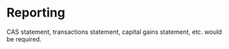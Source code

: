 # Reporting

CAS statement, transactions statement, capital gains statement, etc. would be required.
